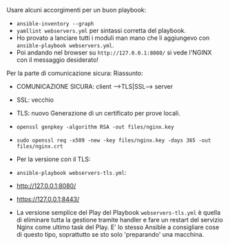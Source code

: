 Usare alcuni accorgimenti per un buon playbook:
* `ansible-inventory --graph`
* `yamllint webservers.yml` per sintassi corretta del playbook.
* Ho provato a lanciare tutti i moduli man mano che li aggiungevo con `ansible-playbook webservers.yml`.
* Poi andando nel browser su `http://127.0.0.1:8080/` si vede l'NGINX con il messaggio desiderato!

Per la parte di comunicazione sicura:
Riassunto:
 * COMUNICAZIONE SICURA: client -->TLS|SSL--> server
 * SSL: vecchio
 * TLS: nuovo
Generazione di un certificato per prove locali.
* `openssl genpkey -algorithm RSA -out files/nginx.key`
* `sudo openssl req -x509 -new -key files/nginx.key -days 365 -out files/nginx.crt`

* Per la versione con il TLS:
 * `ansible-playbook webservers-tls.yml`:
 *  http://127.0.0.1:8080/
 *  https://127.0.0.1:8443/

* La versione semplice del Play del Playbook `webservers-tls.yml` è quella di eliminare tutta la gestione tramite handler e fare un restart
  del servizio Nginx come ultimo task del Play. E' lo stesso Ansible a consigliare cose di questo tipo, soprattutto se sto solo 
  'preparando' una macchina.